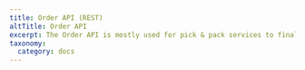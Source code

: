 ```yaml
---
title: Order API (REST)
altTitle: Order API
excerpt: The Order API is mostly used for pick & pack services to finalize already placed orders. It can create and fetch supplier orders. It supports inserting regular orders directly without working with an open cart, which allows handling of orders settled outside of Centra.
taxonomy:
  category: docs
---
```

